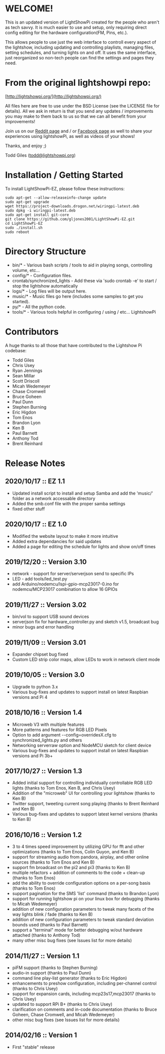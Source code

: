 WELCOME!
========
This is an updated version of LightShowPi created for the people who aren't as tech savvy. It is much easier to use and setup, only requiring direct config editing for the hardware configuration(FM, Pins, etc.). 

This allows people to use just the web interface to controll every aspect of the lightshow, including updating and controlling playlists, managing files, setting schedules, and turning lights on and off. It uses the same interface, just reorganized so non-tech people can find the settings and pages they need.


From the original lightshowpi repo:
===================================

[http://lightshowpi.org/](http://lightshowpi.org/)

All files here are free to use under the BSD License (see the LICENSE file for details).  All we
ask in return is that you send any updates / improvements you may make to them back to us so 
that we can all benefit from your improvements!

Join us on our [Reddit page](https://www.reddit.com/r/LightShowPi/) and / or [Facebook page](https://www.facebook.com/lightshowpi) as well to share your experiences using lightshowPi, as well as videos of your shows!

Thanks, and enjoy ;)

Todd Giles ([todd@lightshowpi.org](mailto:todd@lightshowpi.org))

Installation / Getting Started
==============================

To install LightShowPi-EZ, please follow these instructions:

```
sudo apt-get --allow-releaseinfo-change update
sudo apt-get upgrade
wget https://project-downloads.drogon.net/wiringpi-latest.deb
sudo dpkg -i wiringpi-latest.deb
sudo apt-get install git-core
git clone https://github.com/gljones2001/LightShowPi-EZ.git
cd LightShowPi-EZ
sudo ./install.sh
sudo reboot 
```

Directory Structure
===================

* bin/* - Various bash scripts / tools to aid in playing songs, controlling volume, etc...
* config/* - Configuration files.
* crontab/synchronized_lights - Add these via 'sudo crontab -e' to start / stop the lightshow automatically
* logs/* - Log files will be output here.
* music/* - Music files go here (includes some samples to get you started).
* py/* - All the python code.
* tools/* - Various tools helpful in configuring / using / etc... LightshowPi

Contributors
============

A huge thanks to all those that have contributed to the Lightshow Pi codebase:

* Todd Giles
* Chris Usey
* Ryan Jennings
* Sean Millar
* Scott Driscoll
* Micah Wedemeyer
* Chase Cromwell
* Bruce Goheen
* Paul Dunn
* Stephen Burning
* Eric Higdon
* Tom Enos
* Brandon Lyon
* Ken B
* Paul Barnett
* Anthony Tod
* Brent Reinhard

Release Notes
============
2020/10/17 :: EZ 1.1
-------------------------------
* Updated install script to install and setup Samba and add the 'music/' folder as a network accessable directory
* Added the smb.conf file with the proper samba settings
* fixed other stuff

2020/10/17 :: EZ 1.0
-------------------------------
* Modified the website layout to make it more intuitive
* Added extra dependancies for said updates
* Added a page for editing the schedule for lights and show on/off times

2019/12/20 :: Version 3.10
-------------------------------

* network - support for server/serverjson send to specific IPs
* LED - add tools/led_test.py 
* add Arduino/nodemcu/lspi-gpio-mcp23017-0.ino for nodemcu/MCP23017 combination to allow 16 GPIOs

2019/11/27 :: Version 3.02
-------------------------------

* bin/vol to support USB sound devices
* serverjson fix for hardware_controller.py and sketch v1.5, broadcast bug
* minor bugs and error handling 

2019/11/09 :: Version 3.01
-------------------------------

* Expander chipset bug fixed
* Custom LED strip color maps, allow LEDs to work in network client mode 

2019/10/05 :: Version 3.0
-------------------------------

* Upgrade to python 3.x
* Various bug-fixes and updates to support install on latest Raspbian versions and Pi 4

2018/10/16 :: Version 1.4
-------------------------------

* Microweb V3 with multiple features
* More patterns and features for RGB LED Pixels
* Option to add argument --config=overridesX.cfg to synchronized_lights.py and others
* Networking serverraw option and NodeMCU sketch for client device 
* Various bug-fixes and updates to support install on latest Raspbian versions and Pi 3b+

2017/10/27 :: Version 1.3
-------------------------------

* Added initial support for controlling individually controllable RGB LED lights (thanks to Tom Enos, Ken B, and Chris Usey)
* Addition of the "microweb" UI for controlling your lightshow (thanks to Ken B)
* Twitter support, tweeting current song playing (thanks to Brent Reinhard and Ken B)
* Various bug-fixes and updates to support latest kernel versions (thanks to Ken B)

2016/10/16 :: Version 1.2
-------------------------------

* 3 to 4 times speed improvement by utilizing GPU for fft and other optimizations (thanks to Tom Enos, Colin Guyon, and Ken B)
* support for streaming audio from pandora, airplay, and other online sources (thanks to Tom Enos and Ken B)
* support fm broadcast on the pi2 and pi3 (thanks to Ken B)
* multiple refactors + addition of comments to the code + clean-up (thanks to Tom Enos)
* add the ability to override configuration options on a per-song basis (thanks to Tom Enos)
* support pagination for the SMS 'list' command (thanks to Brandon Lyon)
* support for running lightshow pi on your linux box for debugging (thanks to Micah Wedemeyer)
* addition of new configuration parameters to tweak many facets of the way lights blink / fade (thanks to Ken B)
* addition of new configuration parameters to tweak standard deviation bounds used (thanks to Paul Barnett)
* support a "terminal" mode for better debugging w/out hardware attached (thanks to Anthony Tod)
* many other misc bug fixes (see Issues list for more details)

2014/11/27 :: Version 1.1
-------------------------------

* piFM support (thanks to Stephen Burning)
* audio-in support (thanks to Paul Dunn)
* command line play-list generator (thanks to Eric Higdon)
* enhancements to preshow configuration, including per-channel control  (thanks to Chris Usey)
* support for expansion cards, including mcp23s17,mcp23017 (thanks to Chris Usey)
* updated to support RPi B+ (thanks to Chris Usey)
* clarification on comments and in-code documentation (thanks to Bruce Goheen, Chase Cromwell, and Micah Wedemeyer)
* other misc bug fixes (see Issues list for more details)

2014/02/16 :: Version 1
-------------------------------

* First "stable" release
